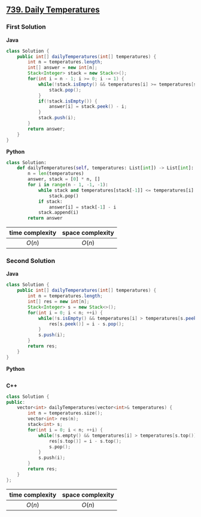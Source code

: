 ## [739. Daily Temperatures](https://leetcode.cn/problems/daily-temperatures/)

### First Solution
**Java**

```java
class Solution {
    public int[] dailyTemperatures(int[] temperatures) {
        int n = temperatures.length;
        int[] answer = new int[n];
        Stack<Integer> stack = new Stack<>();
        for(int i = n - 1; i >= 0; i -= 1) {
            while(!stack.isEmpty() && temperatures[i] >= temperatures[stack.peek()]) {
                stack.pop();
            }
            if(!stack.isEmpty()) {
                answer[i] = stack.peek() - i;
            }
            stack.push(i);
        }
        return answer;
    }
}
```
**Python**
```python
class Solution:
    def dailyTemperatures(self, temperatures: List[int]) -> List[int]:
        n = len(temperatures)
        answer, stack = [0] * n, []
        for i in range(n - 1, -1, -1):
            while stack and temperatures[stack[-1]] <= temperatures[i]:
                stack.pop()
            if stack:
                answer[i] = stack[-1] - i
            stack.append(i)
        return answer
```
|time complexity|space complexity|
|:-:|:-:|
|$O(n)$|$O(n)$|


### Second Solution

**Java**
```java
class Solution {
    public int[] dailyTemperatures(int[] temperatures) {
        int n = temperatures.length;
        int[] res = new int[n];
        Stack<Integer> s = new Stack<>();
        for(int i = 0; i < n; ++i) {
            while(!s.isEmpty() && temperatures[i] > temperatures[s.peek()]) {
                res[s.peek()] = i - s.pop();
            }
            s.push(i);
        }
        return res;
    }
}
```
**Python**
```python
```

**C++**
```c++
class Solution {
public:
    vector<int> dailyTemperatures(vector<int>& temperatures) {
        int n = temperatures.size();
        vector<int> res(n);
        stack<int> s;
        for(int i = 0; i < n; ++i) {
            while(!s.empty() && temperatures[i] > temperatures[s.top()]) {
                res[s.top()] = i - s.top();
                s.pop();
            }
            s.push(i);
        }
        return res;
    }
};
```

|time complexity|space complexity|
|:-:|:-:|
|$O(n)$|$O(n)$|